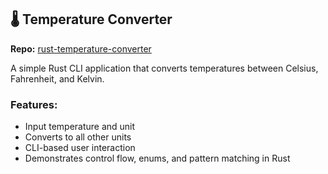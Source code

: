 ## 🌡️ Temperature Converter

**Repo:** [rust-temperature-converter](https://github.com/yourusername/rust-temperature-converter)

A simple Rust CLI application that converts temperatures between Celsius, Fahrenheit, and Kelvin.

### Features:

- Input temperature and unit
- Converts to all other units
- CLI-based user interaction
- Demonstrates control flow, enums, and pattern matching in Rust
